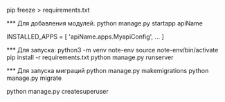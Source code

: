 pip freeze > requirements.txt

*** Для добавления модулей.
python manage.py startapp apiName

INSTALLED_APPS = [
    'apiName.apps.MyapiConfig', ...
]

*** Для запуска:
python3 -m venv note-env
source note-env/bin/activate
pip install -r requirements.txt
python manage.py runserver

*** Для запуска миграций
python manage.py makemigrations
python manage.py migrate

python manage.py createsuperuser